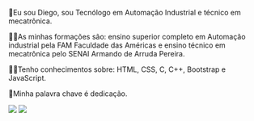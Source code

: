 🧒Eu sou Diego, sou Tecnólogo em Automação Industrial e técnico em mecatrônica.

👨‍🎓As minhas formações são: ensino superior completo em Automação industrial pela FAM Faculdade das Américas e ensino técnico em mecatrônica pelo SENAI Armando de Arruda Pereira.

👨‍💻Tenho conhecimentos sobre: HTML, CSS, C, C++, Bootstrap e JavaScript.

💪Minha palavra chave é dedicação.

[![](https://github-readme-stats.vercel.app/api?username=ArcherDiego&show_icons=true&theme=dracula&include_all_commits=true&count_private=true)](https://github.com/ArcherDiego)
![](https://github-readme-stats.vercel.app/api/top-langs/?username=ArcherDiego&layout=compact&langs_count=16&theme=dracula)
